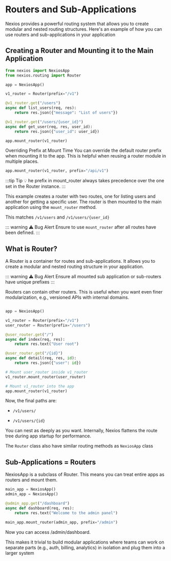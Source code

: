 # Routers and Sub-Applications

Nexios provides a powerful routing system that allows you to create modular and nested routing structures. Here's an example of how you can use routers and sub-applications in your application


## Creating a Router and Mounting it to the Main Application
```python
from nexios import NexiosApp
from nexios.routing import Router

app = NexiosApp()

v1_router = Router(prefix="/v1")

@v1_router.get("/users")
async def list_users(req, res):
    return res.json({"message": "List of users"})

@v1_router.get("/users/{user_id}")
async def get_user(req, res, user_id):
    return res.json({"user_id": user_id})

app.mount_router(v1_router)

```

Overriding Prefix at Mount Time
You can override the default router prefix when mounting it to the app. This is helpful when reusing a router module in multiple places.
```py
app.mount_router(v1_router, prefix="/api/v1")

```
:::tip Tip 💡
he prefix in mount_router always takes precedence over the one set in the Router instance.
:::

This example creates a router with two routes, one for listing users and another for getting a specific user. The router is then mounted to the main application using the `mount_router` method.

This matches `/v1/users` and `/v1/users/{user_id}`

::: warning ⚠️ Bug Alert
Ensure to use `mount_router` after all routes have been defined.
:::

##  What is Router?

A Router is a container for routes and sub-applications. It allows you to create a modular and nested routing structure in your application.



::: warning ⚠️ Bug Alert
Ensure all mounted sub application or sub-routers have unique prefixes
:::

Routers can contain other routers. This is useful when you want even finer modularization, e.g., versioned APIs with internal domains.
```python

app = NexiosApp()

v1_router = Router(prefix="/v1")
user_router = Router(prefix="/users")

@user_router.get("/")
async def index(req, res):
    return res.text("User root")

@user_router.get("/{id}")
async def detail(req, res, id):
    return res.json({"user": id})

# Mount user_router inside v1_router
v1_router.mount_router(user_router)

# Mount v1_router into the app
app.mount_router(v1_router)

```
Now, the final paths are:

- `/v1/users/`

- `/v1/users/{id}`

You can nest as deeply as you want. Internally, Nexios flattens the route tree during app startup for performance.

The `Router` class also have similar routing methods as `NexiosApp` class


## Sub-Applications = Routers

NexiosApp is a subclass of Router. This means you can treat entire apps as routers and mount them.

```py
main_app = NexiosApp()
admin_app = NexiosApp()

@admin_app.get("/dashboard")
async def dashboard(req, res):
    return res.text("Welcome to the admin panel")

main_app.mount_router(admin_app, prefix="/admin")

```

Now you can access /admin/dashboard.

This makes it trivial to build modular applications where teams can work on separate parts (e.g., auth, billing, analytics) in isolation and plug them into a larger system